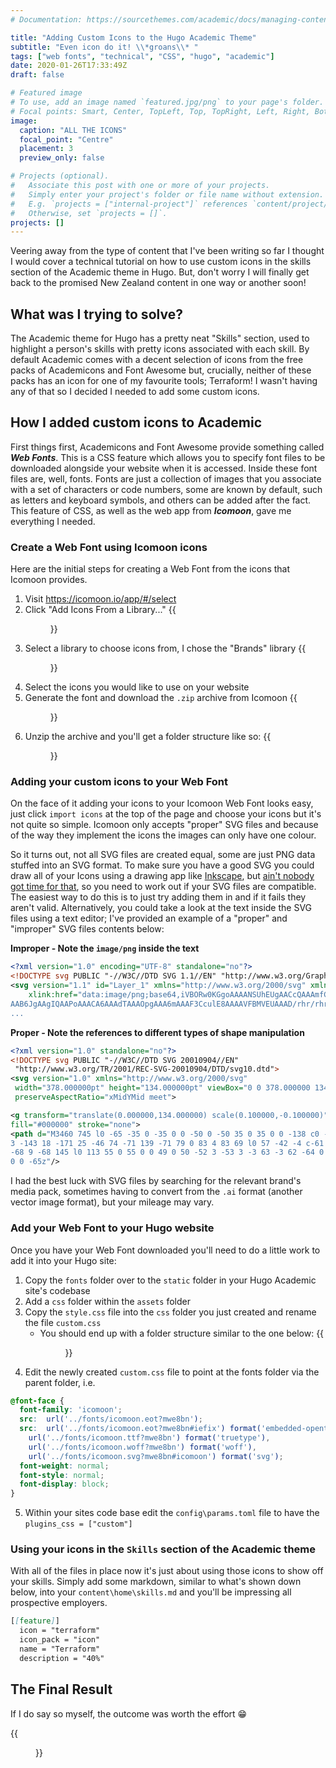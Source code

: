 ```yaml
---
# Documentation: https://sourcethemes.com/academic/docs/managing-content/

title: "Adding Custom Icons to the Hugo Academic Theme"
subtitle: "Even icon do it! \\*groans\\* "
tags: ["web fonts", "technical", "CSS", "hugo", "academic"]
date: 2020-01-26T17:33:49Z
draft: false

# Featured image
# To use, add an image named `featured.jpg/png` to your page's folder.
# Focal points: Smart, Center, TopLeft, Top, TopRight, Left, Right, BottomLeft, Bottom, BottomRight.
image:
  caption: "ALL THE ICONS"
  focal_point: "Centre"
  placement: 3
  preview_only: false

# Projects (optional).
#   Associate this post with one or more of your projects.
#   Simply enter your project's folder or file name without extension.
#   E.g. `projects = ["internal-project"]` references `content/project/deep-learning/index.md`.
#   Otherwise, set `projects = []`.
projects: []
---
```


Veering away from the type of content that I've been writing so far I thought I would cover a technical tutorial on how to use custom icons in the skills section of the Academic theme in Hugo. But, don't worry I will finally get back to the promised New Zealand content in one way or another soon!

[//]: # (% toc %)

## What was I trying to solve?

The Academic theme for Hugo has a pretty neat "Skills" section, used to highlight a person's skills with pretty icons associated with each skill. By default Academic comes with a decent selection of icons from the free packs of Academicons and Font Awesome but, crucially, neither of these packs has an icon for one of my favourite tools; Terraform! I wasn't having any of that so I decided I needed to add some custom icons.

## How I added custom icons to Academic

First things first, Academicons and Font Awesome provide something called __*Web Fonts*__. This is a CSS feature which allows you to specify font files to be downloaded alongside your website when it is accessed. Inside these font files are, well, fonts. Fonts are just a collection of images that you associate with a set of characters or code numbers, some are known by default, such as letters and keyboard symbols, and others can be added after the fact. This feature of CSS, as well as the web app from __*Icomoon*__, gave me everything I needed.

### Create a Web Font using Icomoon icons

Here are the initial steps for creating a Web Font from the icons that Icomoon provides.

1. Visit https://icomoon.io/app/#/select
2. Click "Add Icons From a Library..."
{{<figure src="icomoon-1.png">}}
3. Select a library to choose icons from, I chose the "Brands" library
{{<figure src="icomoon-2.png">}}
4. Select the icons you would like to use on your website
5. Generate the font and download the `.zip` archive from Icomoon
{{<figure src="icomoon-3.png">}}
6. Unzip the archive and you'll get a folder structure like so:
{{<figure src="icomoon-4.png">}}

### Adding your custom icons to your Web Font

On the face of it adding your icons to your Icomoon Web Font looks easy, just click `import icons` at the top of the page and choose your icons but it's not quite so simple. Icomoon only accepts "proper" SVG files and because of the way they implement the icons the images can only have one colour.

So it turns out, not all SVG files are created equal, some are just PNG data stuffed into an SVG format. To make sure you have a good SVG you could draw all of your Icons using a drawing app like [Inkscape](https://inkscape.org/), but [ain't nobody got time for that](https://knowyourmeme.com/memes/sweet-brown-aint-nobody-got-time-for-that), so you need to work out if your SVG files are compatible. The easiest way to do this is to just try adding them in and if it fails they aren't valid. Alternatively, you could take a look at the text inside the SVG files using a text editor; I've provided an example of a "proper" and "improper" SVG files contents below:

__Improper - Note the `image/png` inside the text__
```xml
<?xml version="1.0" encoding="UTF-8" standalone="no"?>
<!DOCTYPE svg PUBLIC "-//W3C//DTD SVG 1.1//EN" "http://www.w3.org/Graphics/SVG/1.1/DTD/svg11.dtd">
<svg version="1.1" id="Layer_1" xmlns="http://www.w3.org/2000/svg" xmlns:xlink="http://www.w3.org/1999/xlink" x="0px" y="0px" width="2500px" height="2463px" viewBox="0 0 2500 2463" enable-background="new 0 0 2500 2463" xml:space="preserve">  <image id="image0" width="2500" height="2463" x="0" y="0"
    xlink:href="data:image/png;base64,iVBORw0KGgoAAAANSUhEUgAACcQAAAmfCAMAAAB/5P07AAAABGdBTUEAALGPC/xhBQAAACBjSFJN
AAB6JgAAgIQAAPoAAACA6AAAdTAAAOpgAAA6mAAAF3CculE8AAAAVFBMVEUAAAD/rhr/rhr/rhr/
...
```
__Proper - Note the references to different types of shape manipulation__
```xml
<?xml version="1.0" standalone="no"?>
<!DOCTYPE svg PUBLIC "-//W3C//DTD SVG 20010904//EN"
 "http://www.w3.org/TR/2001/REC-SVG-20010904/DTD/svg10.dtd">
<svg version="1.0" xmlns="http://www.w3.org/2000/svg"
 width="378.000000pt" height="134.000000pt" viewBox="0 0 378.000000 134.000000"
 preserveAspectRatio="xMidYMid meet">

<g transform="translate(0.000000,134.000000) scale(0.100000,-0.100000)"
fill="#000000" stroke="none">
<path d="M3460 745 l0 -65 -35 0 -35 0 0 -50 0 -50 35 0 35 0 0 -138 c0 -114
3 -143 18 -171 25 -46 74 -71 139 -71 79 0 83 4 83 69 l0 57 -42 -4 c-61 -6
-68 9 -68 145 l0 113 55 0 55 0 0 49 0 50 -52 3 -53 3 -3 63 -3 62 -64 0 -65
0 0 -65z"/>
```

I had the best luck with SVG files by searching for the relevant brand's media pack, sometimes having to convert from the `.ai` format (another vector image format), but your mileage may vary.

### Add your Web Font to your Hugo website

Once you have your Web Font downloaded you'll need to do a little work to add it into your Hugo site:

1. Copy the `fonts` folder over to the `static` folder in your Hugo Academic site's codebase
2. Add a `css` folder within the `assets` folder
3. Copy the `style.css` file into the `css` folder you just created and rename the file `custom.css`
   - You should end up with a folder structure similar to the one below: 
   {{<figure src="icomoon-5.png">}}
4. Edit the newly created `custom.css` file to point at the fonts folder via the parent folder, i.e.
```css
@font-face {
  font-family: 'icomoon';
  src:  url('../fonts/icomoon.eot?mwe8bn'); 
  src:  url('../fonts/icomoon.eot?mwe8bn#iefix') format('embedded-opentype'),
    url('../fonts/icomoon.ttf?mwe8bn') format('truetype'),
    url('../fonts/icomoon.woff?mwe8bn') format('woff'),
    url('../fonts/icomoon.svg?mwe8bn#icomoon') format('svg');
  font-weight: normal;
  font-style: normal;
  font-display: block;
}
```
5. Within your sites code base edit the `config\params.toml` file to have the `plugins_css = ["custom"]`

### Using your icons in the `Skills` section of the Academic theme

With all of the files in place now it's just about using those icons to show off your skills. Simply add some markdown, similar to what's shown down below, into your `content\home\skills.md` and you'll be impressing all prospective employers.

```markdown
[[feature]]
  icon = "terraform"
  icon_pack = "icon"
  name = "Terraform"
  description = "40%"
```
## The Final Result

If I do say so myself, the outcome was worth the effort 😁

{{<figure src="final-result.png" caption="Terraforming it up!">}}